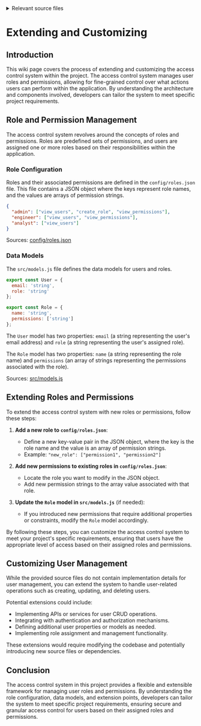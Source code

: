 <details>
<summary>Relevant source files</summary>

The following files were used as context for generating this wiki page:

- [config/roles.json](https://github.com/aanickode/access-control-service/blob/main/config/roles.json)
- [src/models.js](https://github.com/aanickode/access-control-service/blob/main/src/models.js)

</details>

# Extending and Customizing

## Introduction

This wiki page covers the process of extending and customizing the access control system within the project. The access control system manages user roles and permissions, allowing for fine-grained control over what actions users can perform within the application. By understanding the architecture and components involved, developers can tailor the system to meet specific project requirements.

## Role and Permission Management

The access control system revolves around the concepts of roles and permissions. Roles are predefined sets of permissions, and users are assigned one or more roles based on their responsibilities within the application.

### Role Configuration

Roles and their associated permissions are defined in the `config/roles.json` file. This file contains a JSON object where the keys represent role names, and the values are arrays of permission strings.

```json
{
  "admin": ["view_users", "create_role", "view_permissions"],
  "engineer": ["view_users", "view_permissions"],
  "analyst": ["view_users"]
}
```

Sources: [config/roles.json](https://github.com/aanickode/access-control-service/blob/main/config/roles.json)

### Data Models

The `src/models.js` file defines the data models for users and roles.

```javascript
export const User = {
  email: 'string',
  role: 'string'
};

export const Role = {
  name: 'string',
  permissions: ['string']
};
```

The `User` model has two properties: `email` (a string representing the user's email address) and `role` (a string representing the user's assigned role).

The `Role` model has two properties: `name` (a string representing the role name) and `permissions` (an array of strings representing the permissions associated with the role).

Sources: [src/models.js](https://github.com/aanickode/access-control-service/blob/main/src/models.js)

## Extending Roles and Permissions

To extend the access control system with new roles or permissions, follow these steps:

1. **Add a new role to `config/roles.json`**:
   - Define a new key-value pair in the JSON object, where the key is the role name and the value is an array of permission strings.
   - Example: `"new_role": ["permission1", "permission2"]`

2. **Add new permissions to existing roles in `config/roles.json`**:
   - Locate the role you want to modify in the JSON object.
   - Add new permission strings to the array value associated with that role.

3. **Update the `Role` model in `src/models.js`** (if needed):
   - If you introduced new permissions that require additional properties or constraints, modify the `Role` model accordingly.

By following these steps, you can customize the access control system to meet your project's specific requirements, ensuring that users have the appropriate level of access based on their assigned roles and permissions.

## Customizing User Management

While the provided source files do not contain implementation details for user management, you can extend the system to handle user-related operations such as creating, updating, and deleting users.

Potential extensions could include:

- Implementing APIs or services for user CRUD operations.
- Integrating with authentication and authorization mechanisms.
- Defining additional user properties or models as needed.
- Implementing role assignment and management functionality.

These extensions would require modifying the codebase and potentially introducing new source files or dependencies.

## Conclusion

The access control system in this project provides a flexible and extensible framework for managing user roles and permissions. By understanding the role configuration, data models, and extension points, developers can tailor the system to meet specific project requirements, ensuring secure and granular access control for users based on their assigned roles and permissions.